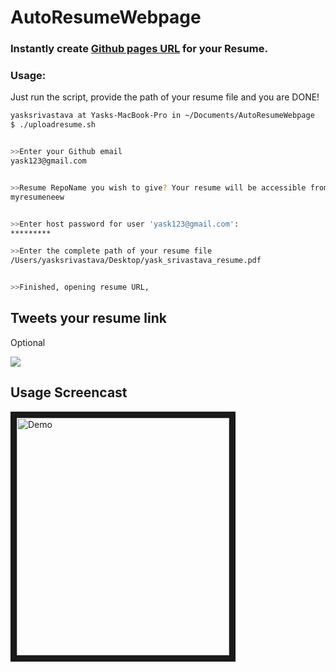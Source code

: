 # AutoResumeWebpage

### Instantly create [Github pages URL](https://pages.github.com/) for your Resume.

### Usage:
Just run the script, provide the path of your resume file and you are DONE!
```bash
yasksrivastava at Yasks-MacBook-Pro in ~/Documents/AutoResumeWebpage
$ ./uploadresume.sh


>>Enter your Github email
yask123@gmail.com


>>Resume RepoName you wish to give? Your resume will be accessible from http://.github.io/RepoName
myresumeneew


>>Enter host password for user 'yask123@gmail.com':
*********

>>Enter the complete path of your resume file
/Users/yasksrivastava/Desktop/yask_srivastava_resume.pdf


>>Finished, opening resume URL,
```
## Tweets your resume link 
Optional

<img src="https://media.giphy.com/media/R236hHDAevw7C/giphy.gif">


## Usage Screencast

<a href="http://www.youtube.com/watch?feature=player_embedded&v=8ruOikvR7e8
" target="_blank"><img src="http://img.youtube.com/vi/8ruOikvR7e8/1.jpg" 
alt="Demo" width="340" height="380" border="10" /></a>


